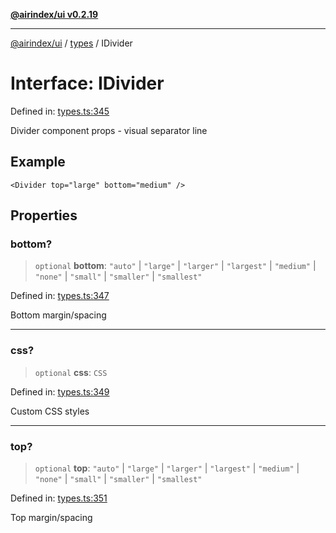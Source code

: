 [**@airindex/ui v0.2.19**](../../README.md)

***

[@airindex/ui](../../README.md) / [types](../README.md) / IDivider

# Interface: IDivider

Defined in: [types.ts:345](https://github.com/airindex-app/ui/blob/main/src/types.ts#L345)

Divider component props - visual separator line

## Example

```tsx
<Divider top="large" bottom="medium" />
```

## Properties

### bottom?

> `optional` **bottom**: `"auto"` \| `"large"` \| `"larger"` \| `"largest"` \| `"medium"` \| `"none"` \| `"small"` \| `"smaller"` \| `"smallest"`

Defined in: [types.ts:347](https://github.com/airindex-app/ui/blob/main/src/types.ts#L347)

Bottom margin/spacing

***

### css?

> `optional` **css**: `CSS`

Defined in: [types.ts:349](https://github.com/airindex-app/ui/blob/main/src/types.ts#L349)

Custom CSS styles

***

### top?

> `optional` **top**: `"auto"` \| `"large"` \| `"larger"` \| `"largest"` \| `"medium"` \| `"none"` \| `"small"` \| `"smaller"` \| `"smallest"`

Defined in: [types.ts:351](https://github.com/airindex-app/ui/blob/main/src/types.ts#L351)

Top margin/spacing
